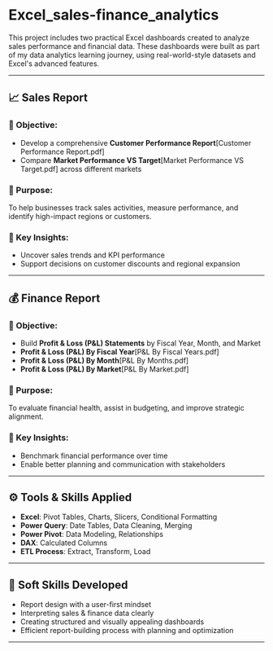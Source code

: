 # Excel_sales-finance_analytics

This project includes two practical Excel dashboards created to analyze sales performance and financial data. These dashboards were built as part of my data analytics learning journey, using real-world-style datasets and Excel's advanced features.

---

## 📈 Sales Report

### 🔹 Objective:
- Develop a comprehensive **Customer Performance Report**[Customer Performance Report.pdf]
- Compare **Market Performance VS Target**[Market Performance VS Target.pdf] across different markets

### 🔹 Purpose:
To help businesses track sales activities, measure performance, and identify high-impact regions or customers.

### 🔹 Key Insights:
- Uncover sales trends and KPI performance
- Support decisions on customer discounts and regional expansion

---

## 💰 Finance Report

### 🔹 Objective:
- Build **Profit & Loss (P&L) Statements** by Fiscal Year, Month, and Market
-  **Profit & Loss (P&L) By Fiscal Year**[P&L By Fiscal Years.pdf]
-  **Profit & Loss (P&L) By Month**[P&L By Months.pdf]
-  **Profit & Loss (P&L) By Market**[P&L By Market.pdf]

### 🔹 Purpose:
To evaluate financial health, assist in budgeting, and improve strategic alignment.

### 🔹 Key Insights:
- Benchmark financial performance over time
- Enable better planning and communication with stakeholders

---

## ⚙️ Tools & Skills Applied

- **Excel**: Pivot Tables, Charts, Slicers, Conditional Formatting
- **Power Query**: Date Tables, Data Cleaning, Merging
- **Power Pivot**: Data Modeling, Relationships
- **DAX**: Calculated Columns
- **ETL Process**: Extract, Transform, Load

---

## 🧠 Soft Skills Developed

- Report design with a user-first mindset
- Interpreting sales & finance data clearly
- Creating structured and visually appealing dashboards
- Efficient report-building process with planning and optimization

---
